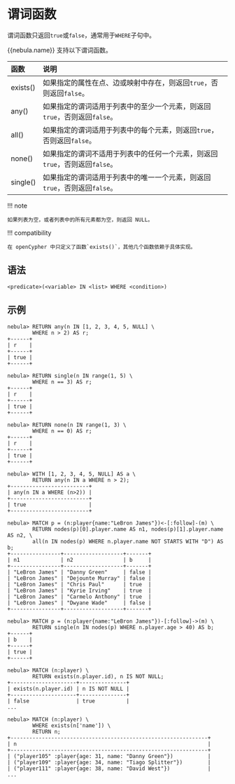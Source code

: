 # 谓词函数

谓词函数只返回`true`或`false`，通常用于`WHERE`子句中。

 {{nebula.name}} 支持以下谓词函数。

| 函数     | 说明  |
|:-----    |:-------- |
| exists() |  如果指定的属性在点、边或映射中存在，则返回`true`，否则返回`false`。 |
| any() | 如果指定的谓词适用于列表中的至少一个元素，则返回`true`，否则返回`false`。 |
| all() | 如果指定的谓词适用于列表中的每个元素，则返回`true`，否则返回`false`。 |
| none() | 如果指定的谓词不适用于列表中的任何一个元素，则返回`true`，否则返回`false`。 |
| single() | 如果指定的谓词适用于列表中的唯一一个元素，则返回`true`，否则返回`false`。 |

!!! note

    如果列表为空，或者列表中的所有元素都为空，则返回 NULL。

!!! compatibility

    在 openCypher 中只定义了函数`exists()`，其他几个函数依赖于具体实现。

## 语法

```ngql
<predicate>(<variable> IN <list> WHERE <condition>)
```

## 示例

```ngql
nebula> RETURN any(n IN [1, 2, 3, 4, 5, NULL] \
        WHERE n > 2) AS r;
+------+
| r    |
+------+
| true |
+------+

nebula> RETURN single(n IN range(1, 5) \
        WHERE n == 3) AS r;
+------+
| r    |
+------+
| true |
+------+

nebula> RETURN none(n IN range(1, 3) \
        WHERE n == 0) AS r;
+------+
| r    |
+------+
| true |
+------+

nebula> WITH [1, 2, 3, 4, 5, NULL] AS a \
        RETURN any(n IN a WHERE n > 2);
+-------------------------+
| any(n IN a WHERE (n>2)) |
+-------------------------+
| true                    |
+-------------------------+

nebula> MATCH p = (n:player{name:"LeBron James"})<-[:follow]-(m) \
        RETURN nodes(p)[0].player.name AS n1, nodes(p)[1].player.name AS n2, \
        all(n IN nodes(p) WHERE n.player.name NOT STARTS WITH "D") AS b;
+----------------+-------------------+-------+
| n1             | n2                | b     |
+----------------+-------------------+-------+
| "LeBron James" | "Danny Green"     | false |
| "LeBron James" | "Dejounte Murray" | false |
| "LeBron James" | "Chris Paul"      | true  |
| "LeBron James" | "Kyrie Irving"    | true  |
| "LeBron James" | "Carmelo Anthony" | true  |
| "LeBron James" | "Dwyane Wade"     | false |
+----------------+-------------------+-------+

nebula> MATCH p = (n:player{name:"LeBron James"})-[:follow]->(m) \
        RETURN single(n IN nodes(p) WHERE n.player.age > 40) AS b;
+------+
| b    |
+------+
| true |
+------+

nebula> MATCH (n:player) \
        RETURN exists(n.player.id), n IS NOT NULL;
+---------------------+---------------+
| exists(n.player.id) | n IS NOT NULL |
+---------------------+---------------+
| false               | true          |
...

nebula> MATCH (n:player) \
        WHERE exists(n['name']) \
        RETURN n;
+---------------------------------------------------------------+
| n                                                             |
+---------------------------------------------------------------+
| ("player105" :player{age: 31, name: "Danny Green"})           |
| ("player109" :player{age: 34, name: "Tiago Splitter"})        |
| ("player111" :player{age: 38, name: "David West"})            |
...
```
